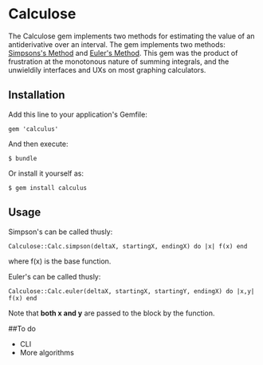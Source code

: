 # Calculose

The Calculose gem implements two methods for estimating the value of an antiderivative over an interval. The gem implements two methods: [Simpsons's Method](http://en.wikipedia.org/wiki/Simpson's_rule) and [Euler's Method](http://en.wikipedia.org/wiki/Euler_method). This gem was the product of frustration at the monotonous nature of summing integrals, and the unwieldily interfaces and UXs on most graphing calculators.

## Installation

Add this line to your application's Gemfile:

    gem 'calculus'

And then execute:

    $ bundle

Or install it yourself as:

    $ gem install calculus

## Usage

Simpson's can be called thusly:

    Calculose::Calc.simpson(deltaX, startingX, endingX) do |x| f(x) end

where f(x) is the base function.


Euler's can be called thusly:

    Calculose::Calc.euler(deltaX, startingX, startingY, endingX) do |x,y| f(x) end
    
Note that **both x and y** are passed to the block by the function.

##To do

* CLI
* More algorithms